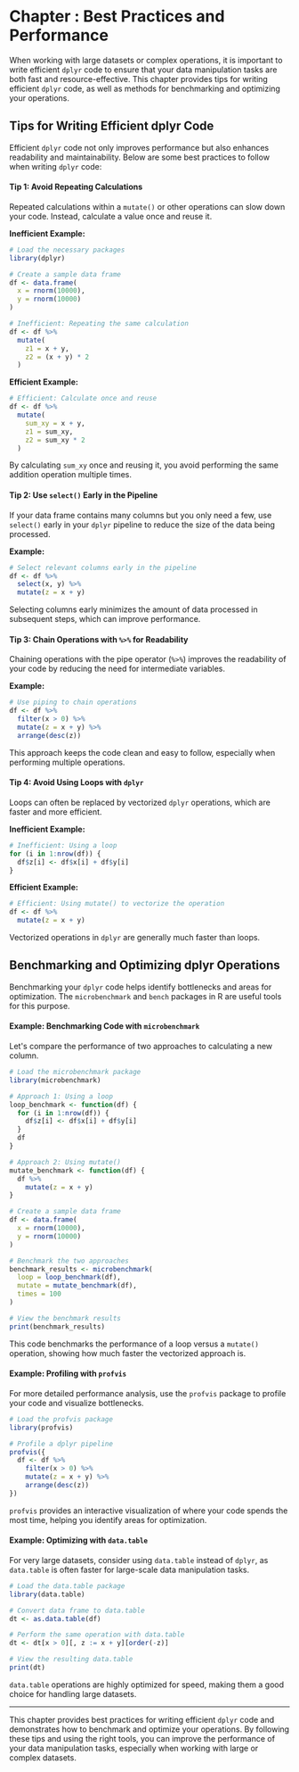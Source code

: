 # Chapter : Best Practices and Performance

When working with large datasets or complex operations, it is important to write efficient `dplyr` code to ensure that your data manipulation tasks are both fast and resource-effective. This chapter provides tips for writing efficient `dplyr` code, as well as methods for benchmarking and optimizing your operations.

## Tips for Writing Efficient dplyr Code

Efficient `dplyr` code not only improves performance but also enhances readability and maintainability. Below are some best practices to follow when writing `dplyr` code:

#### Tip 1: Avoid Repeating Calculations

Repeated calculations within a `mutate()` or other operations can slow down your code. Instead, calculate a value once and reuse it.

**Inefficient Example:**

```r
# Load the necessary packages
library(dplyr)

# Create a sample data frame
df <- data.frame(
  x = rnorm(10000),
  y = rnorm(10000)
)

# Inefficient: Repeating the same calculation
df <- df %>%
  mutate(
    z1 = x + y,
    z2 = (x + y) * 2
  )
```

**Efficient Example:**

```r
# Efficient: Calculate once and reuse
df <- df %>%
  mutate(
    sum_xy = x + y,
    z1 = sum_xy,
    z2 = sum_xy * 2
  )
```

By calculating `sum_xy` once and reusing it, you avoid performing the same addition operation multiple times.

#### Tip 2: Use `select()` Early in the Pipeline

If your data frame contains many columns but you only need a few, use `select()` early in your `dplyr` pipeline to reduce the size of the data being processed.

**Example:**

```r
# Select relevant columns early in the pipeline
df <- df %>%
  select(x, y) %>%
  mutate(z = x + y)
```

Selecting columns early minimizes the amount of data processed in subsequent steps, which can improve performance.

#### Tip 3: Chain Operations with `%>%` for Readability

Chaining operations with the pipe operator (`%>%`) improves the readability of your code by reducing the need for intermediate variables.

**Example:**

```r
# Use piping to chain operations
df <- df %>%
  filter(x > 0) %>%
  mutate(z = x + y) %>%
  arrange(desc(z))
```

This approach keeps the code clean and easy to follow, especially when performing multiple operations.

#### Tip 4: Avoid Using Loops with `dplyr`

Loops can often be replaced by vectorized `dplyr` operations, which are faster and more efficient.

**Inefficient Example:**

```r
# Inefficient: Using a loop
for (i in 1:nrow(df)) {
  df$z[i] <- df$x[i] + df$y[i]
}
```

**Efficient Example:**

```r
# Efficient: Using mutate() to vectorize the operation
df <- df %>%
  mutate(z = x + y)
```

Vectorized operations in `dplyr` are generally much faster than loops.

## Benchmarking and Optimizing dplyr Operations

Benchmarking your `dplyr` code helps identify bottlenecks and areas for optimization. The `microbenchmark` and `bench` packages in R are useful tools for this purpose.

#### Example: Benchmarking Code with `microbenchmark`

Let's compare the performance of two approaches to calculating a new column.

```r
# Load the microbenchmark package
library(microbenchmark)

# Approach 1: Using a loop
loop_benchmark <- function(df) {
  for (i in 1:nrow(df)) {
    df$z[i] <- df$x[i] + df$y[i]
  }
  df
}

# Approach 2: Using mutate()
mutate_benchmark <- function(df) {
  df %>%
    mutate(z = x + y)
}

# Create a sample data frame
df <- data.frame(
  x = rnorm(10000),
  y = rnorm(10000)
)

# Benchmark the two approaches
benchmark_results <- microbenchmark(
  loop = loop_benchmark(df),
  mutate = mutate_benchmark(df),
  times = 100
)

# View the benchmark results
print(benchmark_results)
```

This code benchmarks the performance of a loop versus a `mutate()` operation, showing how much faster the vectorized approach is.

#### Example: Profiling with `profvis`

For more detailed performance analysis, use the `profvis` package to profile your code and visualize bottlenecks.

```r
# Load the profvis package
library(profvis)

# Profile a dplyr pipeline
profvis({
  df <- df %>%
    filter(x > 0) %>%
    mutate(z = x + y) %>%
    arrange(desc(z))
})
```

`profvis` provides an interactive visualization of where your code spends the most time, helping you identify areas for optimization.

#### Example: Optimizing with `data.table`

For very large datasets, consider using `data.table` instead of `dplyr`, as `data.table` is often faster for large-scale data manipulation tasks.

```r
# Load the data.table package
library(data.table)

# Convert data frame to data.table
dt <- as.data.table(df)

# Perform the same operation with data.table
dt <- dt[x > 0][, z := x + y][order(-z)]

# View the resulting data.table
print(dt)
```

`data.table` operations are highly optimized for speed, making them a good choice for handling large datasets.

---

This chapter provides best practices for writing efficient `dplyr` code and demonstrates how to benchmark and optimize your operations. By following these tips and using the right tools, you can improve the performance of your data manipulation tasks, especially when working with large or complex datasets.

